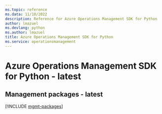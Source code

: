 ```yaml
---
ms.topic: reference
ms.data: 11/10/2022
description: Reference for Azure Operations Management SDK for Python
author: lmazuel
ms.devlang: python
ms.author: lmazuel
title: Azure Operations Management SDK for Python
ms.service: operationsmanagement
---
```

# Azure Operations Management SDK for Python - latest

## Management packages - latest
[!INCLUDE [mgmt-packages](operations-management-mgmt-index.md)]
